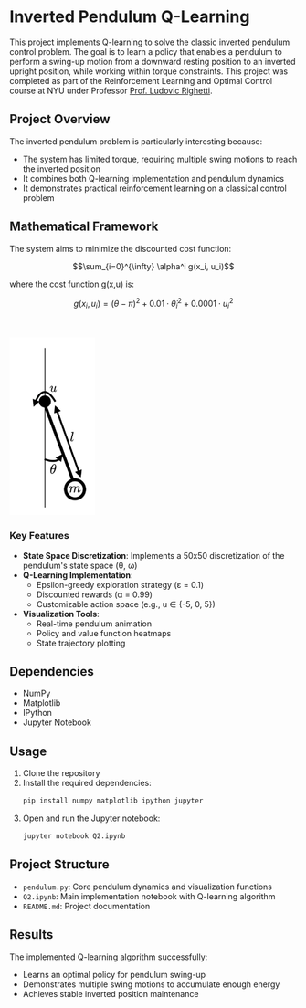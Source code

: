 # Inverted Pendulum Q-Learning

This project implements Q-learning to solve the classic inverted pendulum control problem. The goal is to learn a policy that enables a pendulum to perform a swing-up motion from a downward resting position to an inverted upright position, while working within torque constraints. This project was completed as part of the Reinforcement Learning and Optimal Control course at NYU under Professor [Prof. Ludovic Righetti](https://engineering.nyu.edu/faculty/ludovic-righetti).

## Project Overview

The inverted pendulum problem is particularly interesting because:
- The system has limited torque, requiring multiple swing motions to reach the inverted position
- It combines both Q-learning implementation and pendulum dynamics
- It demonstrates practical reinforcement learning on a classical control problem

## Mathematical Framework

The system aims to minimize the discounted cost function:

```math
\sum_{i=0}^{\infty} \alpha^i g(x_i, u_i)
```

where the cost function g(x,u) is:

```math
g(x_i, u_i) = (θ-π)^2 + 0.01 \cdot \dot{θ}_i^2 + 0.0001 \cdot u_i^2
```
<br><br>
<img src="pendulum.png" width="150">

### Key Features

- **State Space Discretization**: Implements a 50x50 discretization of the pendulum's state space (θ, ω)
- **Q-Learning Implementation**: 
  - Epsilon-greedy exploration strategy (ε = 0.1)
  - Discounted rewards (α = 0.99)
  - Customizable action space (e.g., u ∈ {-5, 0, 5})
- **Visualization Tools**:
  - Real-time pendulum animation
  - Policy and value function heatmaps
  - State trajectory plotting

## Dependencies

- NumPy
- Matplotlib
- IPython
- Jupyter Notebook

## Usage

1. Clone the repository
2. Install the required dependencies:
   ```bash
   pip install numpy matplotlib ipython jupyter
   ```
3. Open and run the Jupyter notebook:
   ```bash
   jupyter notebook Q2.ipynb
   ```

## Project Structure

- `pendulum.py`: Core pendulum dynamics and visualization functions
- `Q2.ipynb`: Main implementation notebook with Q-learning algorithm
- `README.md`: Project documentation

## Results

The implemented Q-learning algorithm successfully:
- Learns an optimal policy for pendulum swing-up
- Demonstrates multiple swing motions to accumulate enough energy
- Achieves stable inverted position maintenance
